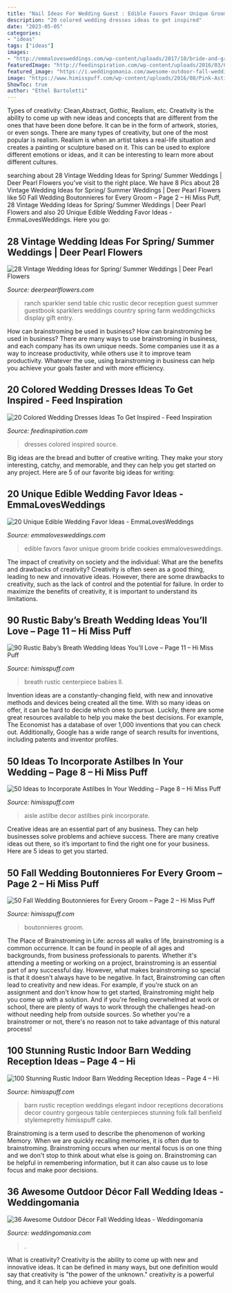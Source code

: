 ```yaml
---
title: "Nail Ideas For Wedding Guest : Edible Favors Favor Unique Groom Bride Cookies Emmalovesweddings"
description: "20 colored wedding dresses ideas to get inspired"
date: "2023-05-05"
categories:
- "ideas"
tags: ["ideas"]
images:
- "http://emmalovesweddings.com/wp-content/uploads/2017/10/bride-and-groom-cookies-edible-wedding-favors.jpg"
featuredImage: "http://feedinspiration.com/wp-content/uploads/2016/03/Colored-Wedding-Dresses-UK.jpg"
featured_image: "https://i.weddingomania.com/awesome-outdoor-fall-wedding-decor-ideas-35.jpg"
image: "https://www.himisspuff.com/wp-content/uploads/2016/08/Pink-Astilbe-Wedding-Aisle-Decor.jpg"
ShowToc: true
author: "Ethel Bartoletti"
---
```



Types of creativity: Clean,Abstract, Gothic, Realism, etc.
Creativity is the ability to come up with new ideas and concepts that are different from the ones that have been done before. It can be in the form of artwork, stories, or even songs. There are many types of creativity, but one of the most popular is realism. Realism is when an artist takes a real-life situation and creates a painting or sculpture based on it. This can be used to explore different emotions or ideas, and it can be interesting to learn more about different cultures.

	

		
searching about 28 Vintage Wedding Ideas for Spring/ Summer Weddings | Deer Pearl Flowers you've visit to the right place. We have 8 Pics about 28 Vintage Wedding Ideas for Spring/ Summer Weddings | Deer Pearl Flowers like 50 Fall Wedding Boutonnieres for Every Groom – Page 2 – Hi Miss Puff, 28 Vintage Wedding Ideas for Spring/ Summer Weddings | Deer Pearl Flowers and also 20 Unique Edible Wedding Favor Ideas - EmmaLovesWeddings. Here you go:
		
    
## 28 Vintage Wedding Ideas For Spring/ Summer Weddings | Deer Pearl Flowers

<img loading=lazy src="http://www.deerpearlflowers.com/wp-content/uploads/2015/10/Chic-vintage-ranch-wedding-decor.jpg" onerror="this.onerror=null;this.src='https://tse2.mm.bing.net/th?id=OIP.mtcC2jVDvw54wDEZ6SRUcgHaLH&amp;pid=15.1';" alt="28 Vintage Wedding Ideas for Spring/ Summer Weddings | Deer Pearl Flowers">

_Source: deerpearlflowers.com_

>ranch sparkler send table chic rustic decor reception guest summer guestbook sparklers weddings country spring farm weddingchicks display gift entry. 

	

How can brainstroming be used in business?
How can brainstroming be used in business? There are many ways to use brainstroming in business, and each company has its own unique needs. Some companies use it as a way to increase productivity, while others use it to improve team productivity. Whatever the use, using brainstroming in business can help you achieve your goals faster and with more efficiency.

    
## 20 Colored Wedding Dresses Ideas To Get Inspired - Feed Inspiration

<img loading=lazy src="http://feedinspiration.com/wp-content/uploads/2016/03/Colored-Wedding-Dresses-UK.jpg" onerror="this.onerror=null;this.src='https://tse3.mm.bing.net/th?id=OIP.UWrjtzZd_PdEHtDJc6onJAHaJ3&amp;pid=15.1';" alt="20 Colored Wedding Dresses Ideas To Get Inspired - Feed Inspiration">

_Source: feedinspiration.com_

>dresses colored inspired source. 

	

Big ideas are the bread and butter of creative writing. They make your story interesting, catchy, and memorable, and they can help you get started on any project. Here are 5 of our favorite big ideas for writing:

    
## 20 Unique Edible Wedding Favor Ideas - EmmaLovesWeddings

<img loading=lazy src="http://emmalovesweddings.com/wp-content/uploads/2017/10/bride-and-groom-cookies-edible-wedding-favors.jpg" onerror="this.onerror=null;this.src='https://tse4.mm.bing.net/th?id=OIP.VLg_5BjBJNTCGey0NPkEHgHaLH&amp;pid=15.1';" alt="20 Unique Edible Wedding Favor Ideas - EmmaLovesWeddings">

_Source: emmalovesweddings.com_

>edible favors favor unique groom bride cookies emmalovesweddings. 

	

The impact of creativity on society and the individual: What are the benefits and drawbacks of creativity?
Creativity is often seen as a good thing, leading to new and innovative ideas. However, there are some drawbacks to creativity, such as the lack of control and the potential for failure. In order to maximize the benefits of creativity, it is important to understand its limitations.

    
## 90 Rustic Baby’s Breath Wedding Ideas You’ll Love – Page 11 – Hi Miss Puff

<img loading=lazy src="https://www.himisspuff.com/wp-content/uploads/2017/03/Babies-Breath-Wedding-Centerpiece.jpg" onerror="this.onerror=null;this.src='https://tse1.mm.bing.net/th?id=OIP.zb96k047oL8al5MusmcrCwHaLH&amp;pid=15.1';" alt="90 Rustic Baby’s Breath Wedding Ideas You’ll Love – Page 11 – Hi Miss Puff">

_Source: himisspuff.com_

>breath rustic centerpiece babies ll. 

	

Invention ideas are a constantly-changing field, with new and innovative methods and devices being created all the time. With so many ideas on offer, it can be hard to decide which ones to pursue. Luckily, there are some great resources available to help you make the best decisions. For example, The Economist has a database of over 1,000 inventions that you can check out. Additionally, Google has a wide range of search results for inventions, including patents and inventor profiles.

    
## 50 Ideas To Incorporate Astilbes In Your Wedding – Page 8 – Hi Miss Puff

<img loading=lazy src="https://www.himisspuff.com/wp-content/uploads/2016/08/Pink-Astilbe-Wedding-Aisle-Decor.jpg" onerror="this.onerror=null;this.src='https://tse4.mm.bing.net/th?id=OIP.Zaw2sT5NNpfnQST6gqC8DwHaLN&amp;pid=15.1';" alt="50 Ideas to Incorporate Astilbes In Your Wedding – Page 8 – Hi Miss Puff">

_Source: himisspuff.com_

>aisle astilbe decor astilbes pink incorporate. 

	

Creative ideas are an essential part of any business. They can help businesses solve problems and achieve success. There are many creative ideas out there, so it’s important to find the right one for your business. Here are 5 ideas to get you started.

    
## 50 Fall Wedding Boutonnieres For Every Groom – Page 2 – Hi Miss Puff

<img loading=lazy src="https://www.himisspuff.com/wp-content/uploads/2016/08/Fall-Wedding-Boutonnieres-for-Every-Groom-9.jpg" onerror="this.onerror=null;this.src='https://tse3.mm.bing.net/th?id=OIP.Hr7UrNVcNRBYj4P0yW_s0wHaK8&amp;pid=15.1';" alt="50 Fall Wedding Boutonnieres for Every Groom – Page 2 – Hi Miss Puff">

_Source: himisspuff.com_

>boutonnieres groom. 

	

The Place of Brainstroming in Life:
across all walks of life, brainstroming is a common occurrence. It can be found in people of all ages and backgrounds, from business professionals to parents. Whether it's attending a meeting or working on a project, brainstroming is an essential part of any successful day. However, what makes brainstroming so special is that it doesn't always have to be negative. In fact, Brainstroming can often lead to creativity and new ideas. For example, if you're stuck on an assignment and don't know how to get started, Brainstroming might help you come up with a solution. And if you're feeling overwhelmed at work or school, there are plenty of ways to work through the challenges head-on without needing help from outside sources. So whether you're a brainstromer or not, there's no reason not to take advantage of this natural process!

    
## 100 Stunning Rustic Indoor Barn Wedding Reception Ideas – Page 4 – Hi

<img loading=lazy src="https://www.himisspuff.com/wp-content/uploads/2016/04/elegant-barn-wedding-reception.jpg" onerror="this.onerror=null;this.src='https://tse4.mm.bing.net/th?id=OIP.L2gXYteturT-cvOHxfMKrwHaLJ&amp;pid=15.1';" alt="100 Stunning Rustic Indoor Barn Wedding Reception Ideas – Page 4 – Hi">

_Source: himisspuff.com_

>barn rustic reception weddings elegant indoor receptions decorations decor country gorgeous table centerpieces stunning folk fall benfield stylemepretty himisspuff cake. 

	

Brainstroming is a term used to describe the phenomenon of working Memory. When we are quickly recalling memories, it is often due to brainstroming. Brainstroming occurs when our mental focus is on one thing and we don't stop to think about what else is going on. Brainstroming can be helpful in remembering information, but it can also cause us to lose focus and make poor decisions.

    
## 36 Awesome Outdoor Décor Fall Wedding Ideas - Weddingomania

<img loading=lazy src="https://i.weddingomania.com/awesome-outdoor-fall-wedding-decor-ideas-35.jpg" onerror="this.onerror=null;this.src='https://tse4.mm.bing.net/th?id=OIP.NQNhNJs4rnvok-IDoJSh8AHaJ4&amp;pid=15.1';" alt="36 Awesome Outdoor Décor Fall Wedding Ideas - Weddingomania">

_Source: weddingomania.com_

>. 

	

What is creativity?
Creativity is the ability to come up with new and innovative ideas. It can be defined in many ways, but one definition would say that creativity is "the power of the unknown." creativity is a powerful thing, and it can help you achieve your goals.

